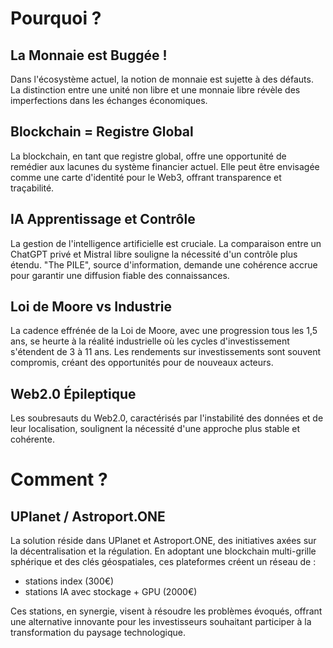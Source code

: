 # Pourquoi ?

## La Monnaie est Buggée !

Dans l'écosystème actuel, la notion de monnaie est sujette à des défauts.
 La distinction entre une unité non libre et une monnaie libre révèle des imperfections
 dans les échanges économiques.

## Blockchain = Registre Global

La blockchain, en tant que registre global, offre une opportunité de remédier aux lacunes du
système financier actuel. Elle peut être envisagée comme une carte d'identité pour le Web3,
offrant transparence et traçabilité.

## IA Apprentissage et Contrôle

La gestion de l'intelligence artificielle est cruciale. La comparaison entre un ChatGPT privé
et Mistral libre souligne la nécessité d'un contrôle plus étendu.
"The PILE", source d'information, demande une cohérence accrue pour garantir une
diffusion fiable des connaissances.

## Loi de Moore vs Industrie

La cadence effrénée de la Loi de Moore, avec une progression tous les 1,5 ans,
se heurte à la réalité industrielle où les cycles d'investissement s'étendent de 3 à 11 ans.
Les rendements sur investissements sont souvent compromis, créant des opportunités pour de nouveaux acteurs.

## Web2.0 Épileptique

Les soubresauts du Web2.0, caractérisés par l'instabilité des données et de leur localisation,
soulignent la nécessité d'une approche plus stable et cohérente.

# Comment ?

## UPlanet / Astroport.ONE

La solution réside dans UPlanet et Astroport.ONE, des initiatives axées sur la décentralisation et la régulation.
En adoptant une blockchain multi-grille sphérique et des clés géospatiales, ces plateformes créent un réseau de :
* stations index (300€)
* stations IA avec stockage + GPU (2000€)


Ces stations, en synergie, visent à résoudre les problèmes évoqués, offrant une alternative innovante
pour les investisseurs souhaitant participer à la transformation du paysage technologique.
